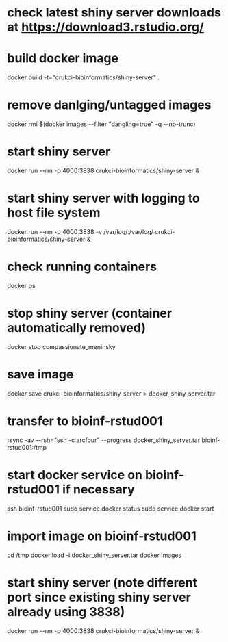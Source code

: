 
# check latest shiny server downloads at https://download3.rstudio.org/

# build docker image
docker build -t="crukci-bioinformatics/shiny-server" .

# remove danlging/untagged images
docker rmi $(docker images --filter "dangling=true" -q --no-trunc)

# start shiny server
docker run --rm -p 4000:3838 crukci-bioinformatics/shiny-server &

# start shiny server with logging to host file system
docker run --rm -p 4000:3838 -v /var/log/:/var/log/ crukci-bioinformatics/shiny-server &

# check running containers
docker ps 

# stop shiny server (container automatically removed)
docker stop compassionate_meninsky

# save image
docker save crukci-bioinformatics/shiny-server > docker_shiny_server.tar

# transfer to bioinf-rstud001
rsync -av --rsh="ssh -c arcfour" --progress docker_shiny_server.tar bioinf-rstud001:/tmp

# start docker service on bioinf-rstud001 if necessary
ssh bioinf-rstud001
sudo service docker status
sudo service docker start

# import image on bioinf-rstud001
cd /tmp
docker load -i docker_shiny_server.tar
docker images

# start shiny server (note different port since existing shiny server already using 3838)
docker run --rm -p 4000:3838 crukci-bioinformatics/shiny-server &

